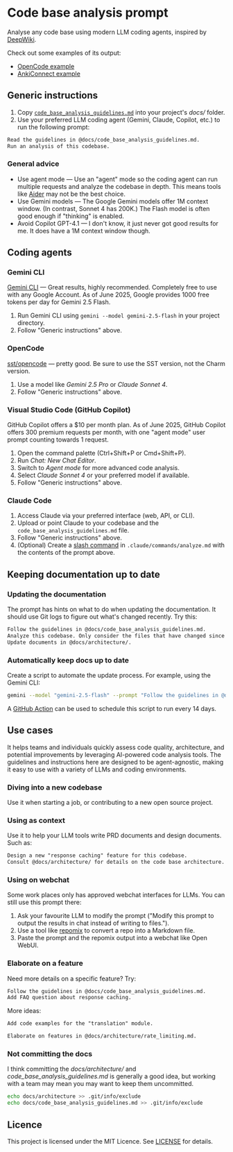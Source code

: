 # Code base analysis prompt

Analyse any code base using modern LLM coding agents, inspired by [DeepWiki](https://deepwiki.com).

Check out some examples of its output:

- [OpenCode example](examples/opencode/index.md)
- [AnkiConnect example](examples/ankiconnect/index.md)

## Generic instructions

1. Copy [`code_base_analysis_guidelines.md`](code_base_analysis_guidelines.md) into your project's _docs/_ folder.
2. Use your preferred LLM coding agent (Gemini, Claude, Copilot, etc.) to run the following prompt:

```markdown
Read the guidelines in @docs/code_base_analysis_guidelines.md.
Run an analysis of this codebase.
```

### General advice

- Use agent mode &mdash; Use an "agent" mode so the coding agent can run multiple requests and analyze the codebase in depth. This means tools like [Aider](https://aider.chat/) may not be the best choice.
- Use Gemini models &mdash; The Google Gemini models offer 1M context window. (In contrast, Sonnet 4 has 200K.) The Flash model is often good enough if "thinking" is enabled.
- Avoid Copilot GPT-4.1 &mdash; I don't know, it just never got good results for me. It does have a 1M context window though.

## Coding agents

### Gemini CLI

[Gemini CLI](https://github.com/google-gemini/gemini-cli) &mdash; Great results, highly recommended. Completely free to use with any Google Account. As of June 2025, Google provides 1000 free tokens per day for Gemini 2.5 Flash.

1. Run Gemini CLI using `gemini --model gemini-2.5-flash` in your project directory.
2. Follow "Generic instructions" above.

### OpenCode

[sst/opencode](https://github.com/sst/opencode) &mdash; pretty good. Be sure to use the SST version, not the Charm version.

1. Use a model like _Gemini 2.5 Pro_ or _Claude Sonnet 4_.
2. Follow "Generic instructions" above.

### Visual Studio Code (GitHub Copilot)

GitHub Copilot offers a $10 per month plan. As of June 2025, GitHub Copilot offers 300 premium requests per month, with one "agent mode" user prompt counting towards 1 request.

1. Open the command palette (Ctrl+Shift+P or Cmd+Shift+P).
2. Run _Chat: New Chat Editor_.
3. Switch to _Agent mode_ for more advanced code analysis.
4. Select _Claude Sonnet 4_ or your preferred model if available.
5. Follow "Generic instructions" above.

### Claude Code

1. Access Claude via your preferred interface (web, API, or CLI).
2. Upload or point Claude to your codebase and the `code_base_analysis_guidelines.md` file.
3. Follow "Generic instructions" above.
4. (Optional) Create a [slash command](https://docs.anthropic.com/en/docs/claude-code/slash-commands) in `.claude/commands/analyze.md` with the contents of the prompt above.

## Keeping documentation up to date

### Updating the documentation

The prompt has hints on what to do when updating the documentation. It should use Git logs to figure out what's changed recently. Try this:

```markdown
Follow the guidelines in @docs/code_base_analysis_guidelines.md.
Analyze this codebase. Only consider the files that have changed since 14 days ago.
Update documents in @docs/architecture/.
```

### Automatically keep docs up to date

Create a script to automate the update process. For example, using the Gemini CLI:

```sh
gemini --model "gemini-2.5-flash" --prompt "Follow the guidelines in @docs/code_base_analysis_guidelines.md. Analyze this codebase. Only consider the files that have changed since 14 days ago. Update documents in @docs/architecture/."
```

A [GitHub Action](https://jasonet.co/posts/scheduled-actions/) can be used to schedule this script to run every 14 days.

## Use cases

It helps teams and individuals quickly assess code quality, architecture, and potential improvements by leveraging AI-powered code analysis tools. The guidelines and instructions here are designed to be agent-agnostic, making it easy to use with a variety of LLMs and coding environments.

### Diving into a new codebase

Use it when starting a job, or contributing to a new open source project.

### Using as context

Use it to help your LLM tools write PRD documents and design documents. Such as:

```markdown
Design a new "response caching" feature for this codebase.
Consult @docs/architecture/ for details on the code base architecture.
```

### Using on webchat

Some work places only has approved webchat interfaces for LLMs. You can still use this prompt there:

1. Ask your favourite LLM to modify the prompt ("Modify this prompt to output the results in chat instead of writing to files.").
2. Use a tool like [repomix](https://repomix.com/) to convert a repo into a Markdown file.
3. Paste the prompt and the repomix output into a webchat like Open WebUI.

### Elaborate on a feature

Need more details on a specific feature? Try:

```markdown
Follow the guidelines in @docs/code_base_analysis_guidelines.md.
Add FAQ question about response caching.
```

More ideas:

```markdown
Add code examples for the "translation" module.

Elaborate on features in @docs/architecture/rate_limiting.md.
```

### Not committing the docs

I think committing the _docs/architecture/_ and _code_base_analysis_guidelines.md_ is generally a good idea, but working with a team may mean you may want to keep them uncommitted.

```sh
echo docs/architecture >> .git/info/exclude
echo docs/code_base_analysis_guidelines.md >> .git/info/exclude
```

## Licence

This project is licensed under the MIT Licence. See [LICENSE](LICENSE.md) for details.
